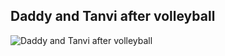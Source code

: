 ## Daddy and Tanvi after volleyball
![Daddy and Tanvi after volleyball](file:///Users/avantiketkar/Downloads/IMG-0181%20(2).jpg)
